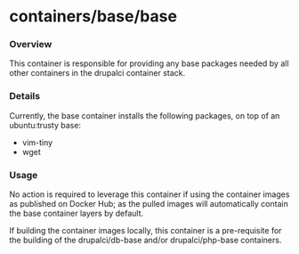 containers/base/base
====

### Overview

This container is responsible for providing any base packages needed by all
other containers in the drupalci container stack.

### Details

Currently, the base container installs the following packages, on top
of an ubuntu:trusty base:
- vim-tiny
- wget

### Usage

No action is required to leverage this container if using the container images
as published on Docker Hub; as the pulled images will automatically contain the
base container layers by default.

If building the container images locally, this container is a pre-requisite for
the building of the drupalci/db-base and/or drupalci/php-base containers.